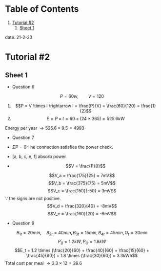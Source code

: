 
# Table of Contents

1.  [Tutorial #2](#org68dbda4)
    1.  [Sheet 1](#org3c8d36c)

date: 21-2-23


<a id="org68dbda4"></a>

# Tutorial #2


<a id="org3c8d36c"></a>

## Sheet 1

-   Question 6

$$P = 60w, \qquad V = 120$$

1.  $$P = V \times I \rightarrow I = \frac{P}{V} = \frac{60}{120} = \frac{1}{2}$$
2.  $$E = P \times t = 60 \times (24 \times 365) = 525.6kW$$

Energy per year $\rightarrow 525.6 \times 9.5 = 4993$

-   Question 7

-   $\Sigma P = 0 \therefore$ he connection satisfies the power check.
-   [a, b, c, e, f] absorb power.
-   $$V = \frac{P}{I}$$

$$V_a = \frac{175}{25} = 7mV$$
$$V_b = \frac{375}{75} = 5mV$$
$$V_c = \frac{150}{-50} = 3mV$$ $\because$ the signs are not positive.
$$V_d = \frac{320}{40} = -8mV$$
$$V_e = \frac{160}{20} = -8mV$$

-   Question 9

$$B_{1t} = 20 min, \quad B_{2t} = 40 min, B_{3t} = 15 min, B_{4t} = 45 min, O_t = 30 min$$
$$P_B = 1.2kW, P_O = 1.8kW$$
$$E_t = 1.2 \times (\frac{20}{60} + \frac{40}{60} + \frac{15}{60} + \frac{45}{60}) + 1.8 \times (\frac{30}{60}) = 3.3kWh$$
Total cost per meal $\rightarrow 3.3 \times 12 = 39.6$

